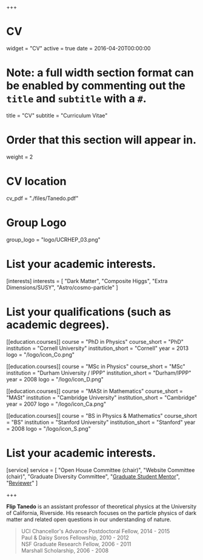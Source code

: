 +++
# CV
widget = "CV"
active = true
date = 2016-04-20T00:00:00

# Note: a full width section format can be enabled by commenting out the `title` and `subtitle` with a `#`.
title = "CV"
subtitle = "Curriculum Vitae"

# Order that this section will appear in.
weight = 2

# CV location
cv_pdf = "./files/Tanedo.pdf"

# Group Logo
group_logo = "logo/UCRHEP_03.png"


# List your academic interests.
[interests]
  interests = [
    "Dark Matter",
    "Composite Higgs",
    "Extra Dimensions/SUSY",
    "Astro/cosmo-particle"
  ]

# List your qualifications (such as academic degrees).
[[education.courses]]
  course = "PhD in Physics"
  course_short = "PhD"
  institution = "Cornell University"
  institution_short = "Cornell"
  year = 2013
  logo = "/logo/icon_Co.png"

[[education.courses]]
  course = "MSc in Physics"
  course_short = "MSc"
  institution = "Durham University / IPPP"
  institution_short = "Durham/IPPP"
  year = 2008
  logo = "/logo/icon_D.png"

[[education.courses]]
  course = "MASt in Mathematics"
  course_short = "MASt"
  institution = "Cambridge University"
  institution_short = "Cambridge"
  year = 2007
  logo = "/logo/icon_Ca.png"

[[education.courses]]
  course = "BS in Physics & Mathematics"
  course_short = "BS"
  institution = "Stanford University"
  institution_short = "Stanford"
  year = 2008
  logo = "/logo/icon_S.png"


# List your academic interests.
[service]
  service = [
    "Open House Committee (chair)",
    "Website Committee (chair)",
    "Graduate Diversity Committee",
    "[Graduate Student Mentor](https://gradmentors.ucr.edu)",
    "[Reviewer](https://publons.com/author/637273/)"
  ]

+++

**Flip Tanedo** is an assistant professor of theoretical physics at the University of California, Riverside. His research focuses on the particle physics of dark matter and related open questions in our understanding of nature.

> UCI Chancellor's Advance Postdoctoral Fellow, 2014 - 2015  
> Paul & Daisy Soros Fellowship, 2010 - 2012  
> NSF Graduate Research Fellow, 2006 - 2011  
> Marshall Scholarship, 2006 - 2008


